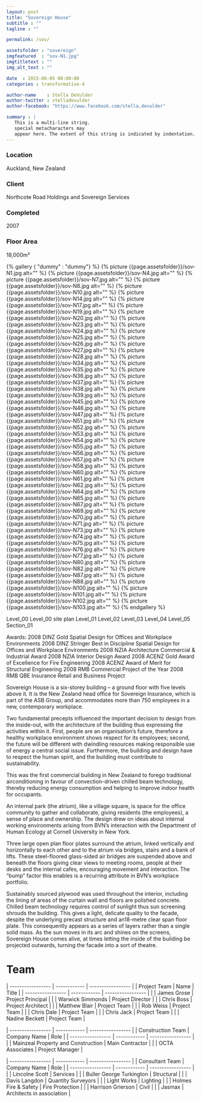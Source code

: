 ```yaml
---
layout: post
title: "Sovereign House"
subtitle : "" 
tagline : ""

permalink: /sov/

assetsfolder : "sovereign"
imgfeatured  : "sov-N1.jpg"
imgtitletext : ""
img_alt_text : ""

date  : 2015-06-05 00:00:00
categories : transformative-4

author-name    : Stella DeVulder
author-twitter : stelladevulder
author-facebook: "https://www.facebook.com/stella.devulder"

summary : |
   This is a multi-line string.
   special metacharacters may
   appear here. The extent of this string is indicated by indentation.
---
```


<div class="project-details">
<h3>Location</h3>

<p>Auckland, New Zealand</p>

<h3>Client</h3>

<p>Northcote Road Holdings and Sovereign Services</p>

<h3>Completed</h3>

<p>2007</p>

<h3>Floor Area</h3>

<p>18,000m²</p>

</div>


{% gallery { "dummy" : "dummy"} %}
  {% picture {{page.assetsfolder}}/sov-N1.jpg alt="" %}
  {% picture {{page.assetsfolder}}/sov-N4.jpg alt="" %}
  {% picture {{page.assetsfolder}}/sov-N7.jpg alt="" %}
  {% picture {{page.assetsfolder}}/sov-N8.jpg alt="" %}
  {% picture {{page.assetsfolder}}/sov-N10.jpg alt="" %}
  {% picture {{page.assetsfolder}}/sov-N14.jpg alt="" %}
  {% picture {{page.assetsfolder}}/sov-N17.jpg alt="" %}
  {% picture {{page.assetsfolder}}/sov-N19.jpg alt="" %}
  {% picture {{page.assetsfolder}}/sov-N20.jpg alt="" %}
  {% picture {{page.assetsfolder}}/sov-N23.jpg alt="" %}
  {% picture {{page.assetsfolder}}/sov-N24.jpg alt="" %}
  {% picture {{page.assetsfolder}}/sov-N25.jpg alt="" %}
  {% picture {{page.assetsfolder}}/sov-N26.jpg alt="" %}
  {% picture {{page.assetsfolder}}/sov-N27.jpg alt="" %}
  {% picture {{page.assetsfolder}}/sov-N28.jpg alt="" %}
  {% picture {{page.assetsfolder}}/sov-N34.jpg alt="" %}
  {% picture {{page.assetsfolder}}/sov-N35.jpg alt="" %}
  {% picture {{page.assetsfolder}}/sov-N36.jpg alt="" %}
  {% picture {{page.assetsfolder}}/sov-N37.jpg alt="" %}
  {% picture {{page.assetsfolder}}/sov-N38.jpg alt="" %}
  {% picture {{page.assetsfolder}}/sov-N39.jpg alt="" %}
  {% picture {{page.assetsfolder}}/sov-N45.jpg alt="" %}
  {% picture {{page.assetsfolder}}/sov-N46.jpg alt="" %}
  {% picture {{page.assetsfolder}}/sov-N47.jpg alt="" %}
  {% picture {{page.assetsfolder}}/sov-N51.jpg alt="" %}
  {% picture {{page.assetsfolder}}/sov-N52.jpg alt="" %}
  {% picture {{page.assetsfolder}}/sov-N53.jpg alt="" %}
  {% picture {{page.assetsfolder}}/sov-N54.jpg alt="" %}
  {% picture {{page.assetsfolder}}/sov-N55.jpg alt="" %}
  {% picture {{page.assetsfolder}}/sov-N56.jpg alt="" %}
  {% picture {{page.assetsfolder}}/sov-N57.jpg alt="" %}
  {% picture {{page.assetsfolder}}/sov-N58.jpg alt="" %}
  {% picture {{page.assetsfolder}}/sov-N60.jpg alt="" %}
  {% picture {{page.assetsfolder}}/sov-N61.jpg alt="" %}
  {% picture {{page.assetsfolder}}/sov-N62.jpg alt="" %}
  {% picture {{page.assetsfolder}}/sov-N64.jpg alt="" %}
  {% picture {{page.assetsfolder}}/sov-N65.jpg alt="" %}
  {% picture {{page.assetsfolder}}/sov-N67.jpg alt="" %}
  {% picture {{page.assetsfolder}}/sov-N69.jpg alt="" %}
  {% picture {{page.assetsfolder}}/sov-N70.jpg alt="" %}
  {% picture {{page.assetsfolder}}/sov-N71.jpg alt="" %}
  {% picture {{page.assetsfolder}}/sov-N73.jpg alt="" %}
  {% picture {{page.assetsfolder}}/sov-N74.jpg alt="" %}
  {% picture {{page.assetsfolder}}/sov-N75.jpg alt="" %}
  {% picture {{page.assetsfolder}}/sov-N76.jpg alt="" %}
  {% picture {{page.assetsfolder}}/sov-N77.jpg alt="" %}
  {% picture {{page.assetsfolder}}/sov-N80.jpg alt="" %}
  {% picture {{page.assetsfolder}}/sov-N82.jpg alt="" %}
  {% picture {{page.assetsfolder}}/sov-N87.jpg alt="" %}
  {% picture {{page.assetsfolder}}/sov-N88.jpg alt="" %}
  {% picture {{page.assetsfolder}}/sov-N100.jpg alt="" %}
  {% picture {{page.assetsfolder}}/sov-N101.jpg alt="" %}
  {% picture {{page.assetsfolder}}/sov-N102.jpg alt="" %}
  {% picture {{page.assetsfolder}}/sov-N103.jpg alt="" %}
{% endgallery %}

Level_00 
Level_00 site plan
Level_01
Level_02
Level_03
Level_04
Level_05
Section_01

Awards:
2008 DINZ Gold Spatial Design for Offices and Workplace Environments
2008 DINZ Stringer Best in Discipline Spatial Design for Offices and Workplace Environments
2008 NZIA Architecture Commercial & Industrial Award
2008 NZIA Interior Design Award
2008 ACENZ Gold Award of Excellence for Fire Engineering
2008 ACENZ Award of Merit for Structural Engineering
2008 RMB Commercial Project of the Year
2008 RMB QBE Insurance Retail and Business Project

Sovereign House is a six-storey building – a ground floor with five levels above it. It is the New Zealand head office for Sovereign Insurance, which is part of the ASB Group, and accommodates more than 750 employees in a new, contemporary workplace.

Two fundamental precepts influenced the important decision to design from the inside-out, with the architecture of the building thus expressing the activities within it. First, people are an organisation’s future, therefore a healthy workplace environment shows respect for its employees; second, the future will be different with dwindling resources making responsible use of energy a central social issue. Furthermore, the building and design have to respect the human spirit, and the building must contribute to sustainability.

This was the first commercial building in New Zealand to forego traditional airconditioning in favour of convection-driven chilled beam technology, thereby reducing energy consumption and helping to improve indoor health for occupants.

An internal park (the atrium), like a village square, is space for the office community to gather and collaborate, giving residents (the employees), a sense of place and ownership. The design drew on ideas about internal working environments arising from BVN’s interaction with the Department of Human Ecology at Cornell University in New York.

Three large open plan floor plates surround the atrium, linked vertically and horizontally to each other and to the atrium via bridges, stairs and a bank of lifts. These steel-floored glass-sided air bridges are suspended above and beneath the floors giving clear views to meeting rooms, people at their desks and the internal cafes, encouraging movement and interaction. The “bump” factor this enables is a recurring attribute in BVN’s workplace portfolio.

Sustainably sourced plywood was used throughout the interior, including the lining of areas of the curtain wall and floors are polished concrete. Chilled beam technology requires control of sunlight thus sun screening shrouds the building. This gives a light, delicate quality to the facade, despite the underlying precast structure and an18-metre clear span floor plate. This consequently appears as a series of layers rather than a single solid mass. As the sun moves in its arc and shines on the screens, Sovereign House comes alive, at times letting the inside of the building be projected outwards, turning the facade into a sort of theatre.

# Team #

| ----------------- | ------------     | ----------------- |
| Project Team      | Name             | Title             |
| ----------------- | ------------     | ----------------- |
|                   | James Grose      | Project Principal |
|                   | Warwick Simmonds | Project Director  |
|                   | Chris Boss       | Project Architect |
|                   | Matthew Blair    | Project Team      |
|                   | Rob Weiss        | Project Team      |
|                   | Chris Dale       | Project Team      |
|                   | Chris Jack       | Project Team      |
|                   | Nadine Beckett   | Project Team      |


| ----------------- | ------------                       | ----------------- |
| Construction Team | Company Name                       | Role              |
| ----------------- | ------------                       | ----------------- |
|                   | Mainzeal Property and Construction | Main Contractor   |
|                   | OCTA Associates                    | Project Manager   |


| ----------------- | ------------             | -----------------         |
| Consultant Team   | Company Name             | Role                      |
| ----------------- | ------------             | -----------------         |
|                   | Lincolne Scott           | Services                  |
|                   | Buller George Turkington | Structural                |
|                   | Davis Langdon            | Quantity Surveyors        |
|                   | Light Works              | Lighting                  |
|                   | Holmes Fire & Safety     | Fire Protection           |
|                   | Harrison Grierson        | Civil                     |
|                   | Jasmax                   | Architects in association |
